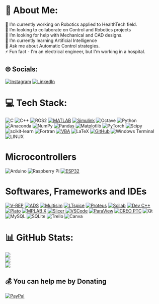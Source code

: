 # 💫 About Me:
🔭 I’m currently working on Robotics applied to HealthTech field.<br>👯 I’m looking to collaborate on Control and Robotics projects<br>🤝 I’m looking for help with Mechanical and CAD designs.<br>🌱 I’m currently learning Artificial Intelligence<br>💬 Ask me about Automatic Control strategies.<br>⚡ Fun fact - I'm an electrical engineer, but I'm working in a hospital.


## 🌐 Socials:
[![Instagram](https://img.shields.io/badge/Instagram-%23E4405F.svg?logo=Instagram&logoColor=white)](https://instagram.com/jessalves11) [![LinkedIn](https://img.shields.io/badge/LinkedIn-%230077B5.svg?logo=linkedin&logoColor=white)](https://linkedin.com/in/https://www.linkedin.com/in/jessealves11/) 

# 💻 Tech Stack:
![C](https://img.shields.io/badge/c-%2300599C.svg?style=for-the-badge&logo=c&logoColor=white) 
![C++](https://img.shields.io/badge/c++-%2300599C.svg?style=for-the-badge&logo=c%2B%2B&logoColor=white) 
![ROS2](https://img.shields.io/badge/ros-%230A0FF9.svg?style=for-the-badge&logo=ros&logoColor=white) 
[![MATLAB](https://img.shields.io/badge/MATLAB-0076A8?style=for-the-badge&logo=mathworks&logoColor=white)](https://www.mathworks.com/)
[![Simulink](https://img.shields.io/badge/Simulink-4E148C?style=for-the-badge&logo=MathWorks&logoColor=white)](https://www.mathworks.com/products/simulink.html)
![Octave](https://img.shields.io/badge/OCTAVE-darkblue?style=for-the-badge&logo=octave&logoColor=fcd683) 
![Python](https://img.shields.io/badge/python-3670A0?style=for-the-badge&logo=python&logoColor=ffdd54) 
![Anaconda](https://img.shields.io/badge/Anaconda-%2344A833.svg?style=for-the-badge&logo=anaconda&logoColor=white)
![NumPy](https://img.shields.io/badge/numpy-%23013243.svg?style=for-the-badge&logo=numpy&logoColor=white)
![Pandas](https://img.shields.io/badge/pandas-%23150458.svg?style=for-the-badge&logo=pandas&logoColor=white)
![Matplotlib](https://img.shields.io/badge/Matplotlib-%23ffffff.svg?style=for-the-badge&logo=Matplotlib&logoColor=black) 
![PyTorch](https://img.shields.io/badge/PyTorch-%23EE4C2C.svg?style=for-the-badge&logo=PyTorch&logoColor=white)
![Scipy](https://img.shields.io/badge/SciPy-%230C55A5.svg?style=for-the-badge&logo=scipy&logoColor=%white) 
![scikit-learn](https://img.shields.io/badge/scikit--learn-%23F7931E.svg?style=for-the-badge&logo=scikit-learn&logoColor=white)
![Fortran](https://img.shields.io/badge/Fortran-%23734F96.svg?style=for-the-badge&logo=fortran&logoColor=white) 
[![VBA](https://img.shields.io/badge/VBA-86796B?style=for-the-badge&logo=microsoft&logoColor=white)](https://docs.microsoft.com/en-us/office/vba/api/overview/)
![LaTeX](https://img.shields.io/badge/latex-%23008080.svg?style=for-the-badge&logo=latex&logoColor=white)
[![GitHub](https://img.shields.io/badge/GitHub-181717?style=for-the-badge&logo=github&logoColor=white)](https://github.com/)
![Windows Terminal](https://img.shields.io/badge/Windows%20Terminal-%234D4D4D.svg?style=for-the-badge&logo=windows-terminal&logoColor=white) 
![LINUX](https://img.shields.io/badge/Linux-FCC624?style=for-the-badge&logo=linux&logoColor=black)

# Microcontrollers
![Arduino](https://img.shields.io/badge/-Arduino-00979D?style=for-the-badge&logo=Arduino&logoColor=white)
![Raspberry Pi](https://img.shields.io/badge/-RaspberryPi-C51A4A?style=for-the-badge&logo=Raspberry-Pi)
[![ESP32](https://img.shields.io/badge/ESP32-FF8000?style=for-the-badge&logo=espressif&logoColor=white)](https://www.espressif.com/en/products/socs/esp32)


# Softwares, Frameworks and IDEs
[![V-REP](https://img.shields.io/badge/V--REP-CE2029?style=for-the-badge&logo=v-rep&logoColor=white)](http://www.coppeliarobotics.com/)
[![ADS](https://img.shields.io/badge/ADS-FF3300?style=for-the-badge&logo=keysight&logoColor=white)](https://www.keysight.com/us/en/products/software/pathwave-design-software.html)
[![Multisim](https://img.shields.io/badge/Multisim-007ACC?style=for-the-badge&logo=ni&logoColor=white)](https://www.ni.com/en-us/shop/electronic-test-instrumentation/application-software-for-electronic-test-and-instrumentation-category/what-is-multisim.html)
[![LTspice](https://img.shields.io/badge/LTspice-DC8700?style=for-the-badge&logo=lineartechnology&logoColor=white)](https://www.analog.com/en/design-center/design-tools-and-calculators/ltspice-simulator.html)
[![Proteus](https://img.shields.io/badge/Proteus-0099CC?style=for-the-badge&logo=proteus&logoColor=white)](https://www.labcenter.com/)
[![Scilab](https://img.shields.io/badge/Scilab-6363AC?style=for-the-badge&logo=scilab&logoColor=white)](https://www.scilab.org/)
[![Dev C++](https://img.shields.io/badge/Dev_C++-474A8A?style=for-the-badge&logo=dev-cpp&logoColor=white)](https://sourceforge.net/projects/orwelldevcpp/)
[![Plato](https://img.shields.io/badge/Plato-2C3E50?style=for-the-badge&logo=plato&logoColor=white)](https://plato.stanford.edu/)
[![MPLAB X](https://img.shields.io/badge/MPLAB_X-0D5C82?style=for-the-badge&logo=microchip&logoColor=white)](https://www.microchip.com/en-us/development-tools-tools-and-software/mplab-x-ide)
[![Slicer](https://img.shields.io/badge/Slicer-4BAEEA?style=for-the-badge&logo=slicer&logoColor=white)](https://www.slicer.org/)
[![VSCode](https://img.shields.io/badge/VSCode-007ACC?style=for-the-badge&logo=visual-studio-code&logoColor=white)](https://code.visualstudio.com/)
[![ParaView](https://img.shields.io/badge/ParaView-3182CE?style=for-the-badge&logo=paraview&logoColor=white)](https://www.paraview.org/)
[![CREO PTC](https://img.shields.io/badge/CREO_PTC-005CA9?style=for-the-badge&logo=ptc&logoColor=white)](https://www.ptc.com/en/products/cad/creo)
![Qt](https://img.shields.io/badge/Qt-%23217346.svg?style=for-the-badge&logo=Qt&logoColor=white) 
![MySQL](https://img.shields.io/badge/mysql-%2300000f.svg?style=for-the-badge&logo=mysql&logoColor=white) 
![SQLite](https://img.shields.io/badge/sqlite-%2307405e.svg?style=for-the-badge&logo=sqlite&logoColor=white)
![Trello](https://img.shields.io/badge/Trello-%23026AA7.svg?style=for-the-badge&logo=Trello&logoColor=white)
![Canva](https://img.shields.io/badge/Canva-%2300C4CC.svg?style=for-the-badge&logo=Canva&logoColor=white) 



# 📊 GitHub Stats:
![](https://github-readme-stats.vercel.app/api?username=Jesse-Alves&theme=dark&hide_border=true&include_all_commits=true&count_private=true)<br/>
![](https://github-readme-streak-stats.herokuapp.com/?user=Jesse-Alves&theme=dark&hide_border=true)<br/>
![](https://github-readme-stats.vercel.app/api/top-langs/?username=Jesse-Alves&theme=dark&hide_border=true&include_all_commits=true&count_private=true&layout=compact)

  ## 💰 You can help me by Donating
  [![PayPal](https://img.shields.io/badge/PayPal-00457C?style=for-the-badge&logo=paypal&logoColor=white)](https://paypal.me/jessalves2@gmail.com) 

  
<!-- Proudly created with GPRM ( https://gprm.itsvg.in ) -->
